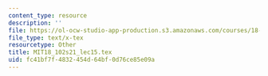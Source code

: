 ```yaml
---
content_type: resource
description: ''
file: https://ol-ocw-studio-app-production.s3.amazonaws.com/courses/18-102-introduction-to-functional-analysis-spring-2021/fc41bf7f4832454d64bf0d76ce85e09a_MIT18_102s21_lec15.tex
file_type: text/x-tex
resourcetype: Other
title: MIT18_102s21_lec15.tex
uid: fc41bf7f-4832-454d-64bf-0d76ce85e09a
---
```

